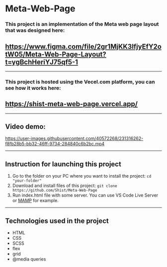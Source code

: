 # Meta-Web-Page

### This project is an implementation of the Meta web page layout that was designed here:

## https://www.figma.com/file/2gr1MjKK3lfjyEfY2otW05/Meta-Web-Page-Layout?t=ygBchHeriYJ75qf5-1

---

### This project is hosted using the Vecel.com platform, you can see how it works here:

## https://shist-meta-web-page.vercel.app/

---

## Video demo:

https://user-images.githubusercontent.com/40572268/231316262-f8fb28b5-bb32-46ff-9734-284840c6b2bc.mp4

---

## Instruction for launching this project

1. Go to the folder on your PC where you want to install the project:
   `cd "your-folder"`
1. Download and install files of this project:
   `git clone https://github.com/Shist/Meta-Web-Page`
1. Run index.html file with some server. You can use VS Code Live Server or [MAMP](https://www.mamp.info/en/windows/) for example.

---

## Technologies used in the project

- HTML
- CSS
- SCSS
- flex
- grid
- @media queries
